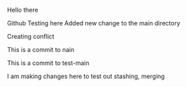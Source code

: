 Hello there

Github Testing here
Added new change to the main directory

Creating conflict

This is a commit to nain

This is a commit to test-main


I am making changes here to test out stashing, merging
